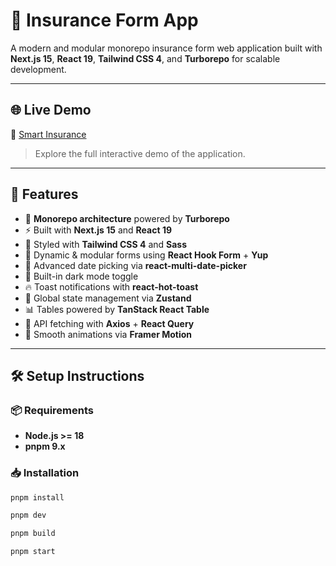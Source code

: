 # 🧾 Insurance Form App

A modern and modular monorepo insurance form web application built with **Next.js 15**, **React 19**, **Tailwind CSS 4**, and **Turborepo** for scalable development.

---

## 🌐 Live Demo

🔗 [Smart Insurance](https://smart-insurance-web.vercel.app)

> Explore the full interactive demo of the application.

---

## 🚀 Features

- 🧱 **Monorepo architecture** powered by **Turborepo**
- ⚡️ Built with **Next.js 15** and **React 19**
- 🎨 Styled with **Tailwind CSS 4** and **Sass**
- 🧩 Dynamic & modular forms using **React Hook Form** + **Yup**
- 📅 Advanced date picking via **react-multi-date-picker**
- 🌙 Built-in dark mode toggle
- 🔥 Toast notifications with **react-hot-toast**
- 🧠 Global state management via **Zustand**
- 📊 Tables powered by **TanStack React Table**
- 🔄 API fetching with **Axios** + **React Query**
- 🎥 Smooth animations via **Framer Motion**

---

## 🛠️ Setup Instructions

### 📦 Requirements

- **Node.js >= 18**
- **pnpm 9.x**

### 📥 Installation

```bash
pnpm install

pnpm dev

pnpm build

pnpm start



